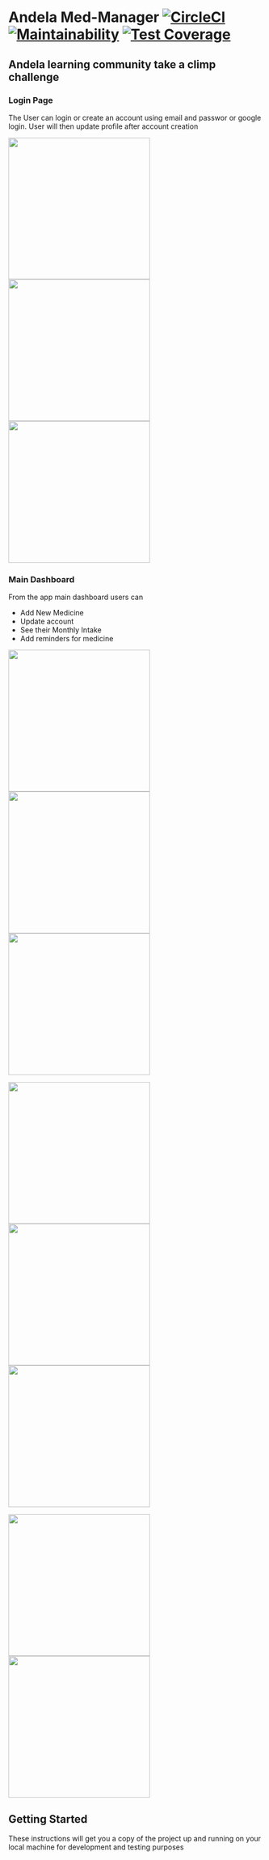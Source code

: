 # Andela Med-Manager  [![CircleCI](https://circleci.com/gh/KelvinPac/Med-Manager/tree/master.svg?style=shield)](https://circleci.com/gh/KelvinPac/Med-Manager/tree/master)   [![Maintainability](https://api.codeclimate.com/v1/badges/688ca380ccc3ac3e43d8/maintainability)](https://codeclimate.com/github/KelvinPac/Med-Manager/maintainability)  [![Test Coverage](https://api.codeclimate.com/v1/badges/688ca380ccc3ac3e43d8/test_coverage)](https://codeclimate.com/github/KelvinPac/Med-Manager/test_coverage)

## Andela learning community take a climp challenge

### Login Page
The User can login or create an account using email and passwor or google login. User will then update profile after account creation

<img src="https://github.com/KelvinPac/Med-Manager/blob/master/Screenshots/Screenshot_2018-04-18-02-56-29.png" width="280"/> <img src="https://github.com/KelvinPac/Med-Manager/blob/master/Screenshots/Screenshot_2018-04-18-05-15-07.png" width="280"/> <img src="https://github.com/KelvinPac/Med-Manager/blob/master/Screenshots/Screenshot_2018-04-18-03-46-31.png" width="280"/>

### Main Dashboard 
From the app main dashboard users can
* Add New Medicine
* Update account
* See their Monthly Intake
* Add reminders for medicine

<img src="https://github.com/KelvinPac/Med-Manager/blob/master/Screenshots/Screenshot_2018-04-18-02-56-04.png" width="280"/> <img src="https://github.com/KelvinPac/Med-Manager/blob/master/Screenshots/Screenshot_2018-04-18-04-58-02.png" width="280"/> <img src="https://github.com/KelvinPac/Med-Manager/blob/master/Screenshots/Screenshot_2018-04-18-02-53-20.png" width="280"/>


<img src="https://github.com/KelvinPac/Med-Manager/blob/master/Screenshots/Screenshot_2018-04-18-05-54-01.png" width="280"/> <img src="https://github.com/KelvinPac/Med-Manager/blob/master/Screenshots/Screenshot_2018-04-18-04-57-26.png" width="280"/> <img src="https://github.com/KelvinPac/Med-Manager/blob/master/Screenshots/Screenshot_2018-04-18-04-55-14.png" width="280"/>

<img src="https://github.com/KelvinPac/Med-Manager/blob/master/Screenshots/Screenshot_2018-04-18-04-55-28.png" width="280"/> <img src="https://github.com/KelvinPac/Med-Manager/blob/master/Screenshots/Screenshot_2018-04-18-05-53-23.png" width="280"/> 
## Getting Started
These instructions will get you a copy of the project up and running on your local machine for development and testing purposes

